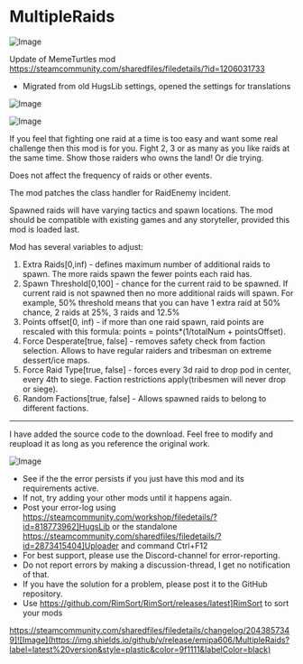 # MultipleRaids

![Image](https://i.imgur.com/buuPQel.png)

Update of MemeTurtles mod
https://steamcommunity.com/sharedfiles/filedetails/?id=1206031733

- Migrated from old HugsLib settings, opened the settings for translations

![Image](https://i.imgur.com/pufA0kM.png)

	
![Image](https://i.imgur.com/Z4GOv8H.png)


If you feel that fighting one raid at a time is too easy and want some real challenge then this mod is for you. Fight 2, 3 or as many as you like raids at the same time. Show those raiders who owns the land! Or die trying.


Does not affect the frequency of raids or other events.


The mod patches the class handler for RaidEnemy incident. 

Spawned raids will have varying tactics and spawn locations.
The mod should be compatible with existing games and any storyteller, provided this mod is loaded last.

Mod has several variables to adjust:
1) Extra Raids[0,inf) - defines maximum number of additional raids to spawn. The more raids spawn the fewer points each raid has.
2) Spawn Threshold[0,100] - chance for the current raid to be spawned. If current raid is not spawned then no more additional raids will spawn. For example, 50% threshold means that you can have 1 extra raid at 50% chance, 2 raids at 25%, 3 raids and 12.5%
3) Points offset[0, inf) - if more than one raid spawn, raid points are rescaled with this formula: points = points*(1/totalNum + pointsOffset).
4) Force Desperate[true, false] - removes safety check from faction selection. Allows to have regular raiders and tribesman on extreme dessert/ice maps.
5) Force Raid Type[true, false] - forces every 3d raid to drop pod in center, every 4th to siege. Faction restrictions apply(tribesmen will never drop or siege).
6) Random Factions[true, false] - Allows spawned raids to belong to different factions.

-----
I have added the source code to the download. Feel free to modify and reupload it as long as you reference the original work.


![Image](https://i.imgur.com/PwoNOj4.png)



-  See if the the error persists if you just have this mod and its requirements active.
-  If not, try adding your other mods until it happens again.
-  Post your error-log using https://steamcommunity.com/workshop/filedetails/?id=818773962]HugsLib or the standalone https://steamcommunity.com/sharedfiles/filedetails/?id=2873415404]Uploader and command Ctrl+F12
-  For best support, please use the Discord-channel for error-reporting.
-  Do not report errors by making a discussion-thread, I get no notification of that.
-  If you have the solution for a problem, please post it to the GitHub repository.
-  Use https://github.com/RimSort/RimSort/releases/latest]RimSort to sort your mods



https://steamcommunity.com/sharedfiles/filedetails/changelog/2043857349]![Image](https://img.shields.io/github/v/release/emipa606/MultipleRaids?label=latest%20version&style=plastic&color=9f1111&labelColor=black)


